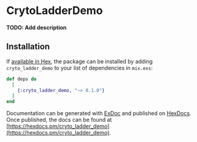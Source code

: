 # CrytoLadderDemo

**TODO: Add description**

## Installation

If [available in Hex](https://hex.pm/docs/publish), the package can be installed
by adding `cryto_ladder_demo` to your list of dependencies in `mix.exs`:

```elixir
def deps do
  [
    {:cryto_ladder_demo, "~> 0.1.0"}
  ]
end
```

Documentation can be generated with [ExDoc](https://github.com/elixir-lang/ex_doc)
and published on [HexDocs](https://hexdocs.pm). Once published, the docs can
be found at [https://hexdocs.pm/cryto_ladder_demo](https://hexdocs.pm/cryto_ladder_demo).

